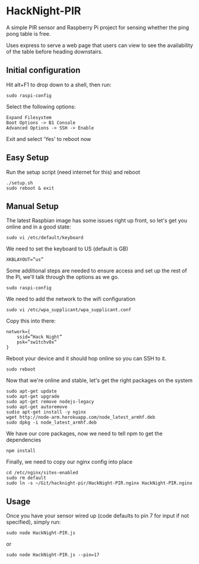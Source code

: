 HackNight-PIR
==========

A simple PIR sensor and Raspberry Pi project for sensing whether the ping pong
table is free.

Uses express to serve a web page that users can view to see the availability of
the table before heading downstairs.

## Initial configuration
Hit alt+F1 to drop down to a shell, then run:
```
sudo raspi-config
```
Select the following options:
```
Expand Filesystem
Boot Options -> B1 Console
Advanced Options -> SSH -> Enable
```
Exit and select 'Yes' to reboot now

## Easy Setup
Run the setup script (need internet for this) and reboot
```
./setup.sh
sudo reboot & exit
```

## Manual Setup
The latest Raspbian image has some issues right up front, so let's get you online
and in a good state:
```
sudo vi /etc/default/keyboard
```
We need to set the keyboard to US (default is GB)
```
XKBLAYOUT=”us”
```
Some additional steps are needed to ensure access and set up the rest of the Pi,
we'll talk through the options as we go.
```
sudo raspi-config
```
We need to add the network to the wifi configuration
```
sudo vi /etc/wpa_supplicant/wpa_supplicant.conf
```
Copy this into there:
```
network={
	ssid=”Hack Night”
	psk=”sw1tchv0x”
}
```
Reboot your device and it should hop online so you can SSH to it.
```
sudo reboot
```

Now that we're online and stable, let's get the right packages on the system
```
sudo apt-get update
sudo apt-get upgrade
sudo apt-get remove nodejs-legacy
sudo apt-get autoremove
sudio apt-get install -y nginx
wget http://node-arm.herokuapp.com/node_latest_armhf.deb
sudo dpkg -i node_latest_armhf.deb
```
We have our core packages, now we need to tell npm to get the dependencies
```
npm install
```
Finally, we need to copy our nginx config into place
```
cd /etc/nginx/sites-enabled
sudo rm default
sudo ln -s ~/Git/hacknight-pir/HackNight-PIR.nginx HackNight-PIR.nginx
```

## Usage
Once you have your sensor wired up (code defaults to pin 7 for input if not specified), simply run:
```
sudo node HackNight-PIR.js
```
or
```
sudo node HackNight-PIR.js --pin=17
```


